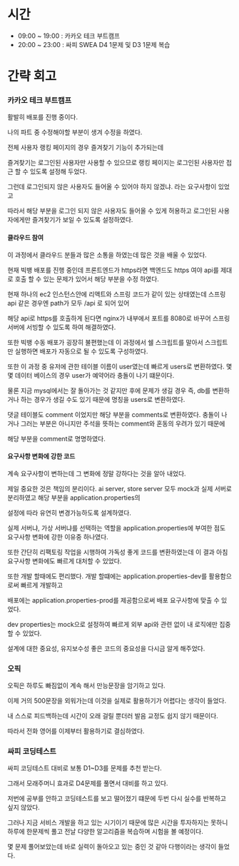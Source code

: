 # 시간
- 09:00 ~ 19:00 : 카카오 테크 부트캠프
- 20:00 ~ 23:00 : 싸피 SWEA D4 1문제 및 D3 1문제 복습

# 간략 회고

### 카카오 테크 부트캠프

활발히 배포를 진행 중이다.

나의 파트 중 수정해야할 부분이 생겨 수정을 하였다.

전체 사용자 랭킹 페이지의 경우 즐겨찾기 기능이 추가되는데

즐겨찾기는 로그인된 사용자만 사용할 수 있으므로 랭킹 페이지는 로그인된 사용자만 접근 할 수 있도록 설정해 두었다.

그런데 로그인되지 않은 사용자도 들어올 수 있어야 하지 않겠냐. 라는 요구사항이 있었고

따라서 해당 부분을 로그인 되지 않은 사용자도 들어올 수 있게 허용하고 로그인된 사용자에게만 즐겨찾기가 보일 수 있도록 설정하였다.

#### 클라우드 참여

이 과정에서 클라우드 분들과 많은 소통을 하였는데 많은 것을 배울 수 있었다.

현재 빅뱅 배포를 진행 중인데 프론트엔드가 https라면 백엔드도 https 여야 api를 제대로 호출 할 수 있는 문제가 있어서 해당 부분을 수정 하였다.

현재 하나의 ec2 인스턴스안에 리액트와 스프링 코드가 같이 있는 상태였는데 스프링 api 같은 경우엔 path가 모두 /api 로 되어 있어

해당 api로 https를 호출하게 된다면 nginx가 내부에서 포트를 8080로 바꾸어 스프링 서버에 서빙할 수 있도록 하여 해결하였다.

또한 빅뱅 수동 배포가 굉장히 불편했는데 이 과정에서 쉘 스크립트를 말아서 스크립트만 실행하면 배포가 자동으로 될 수 있도록 구성하였다.

또한 이 과정 중 유저에 관한 테이블 이름이 user였는데 빠르게 users로 변환하였다. 몇몇 데이터 베이스의 경우 user가 예약어라 충돌이 나기 떄문이다.

물론 지금 mysql에서는 잘 돌아가는 것 같지만 후에 문제가 생길 경우 즉, db를 변환하거나 하는 경우가 생길 수도 있기 때문에 명칭을 users로 변환하였다.

댓글 테이블도 comment 이었지만 해당 부분을 comments로 변환하였다. 충돌이 나거나 그러는 부분은 아니지만 주석을 뜻하는 comment와 혼동의 우려가 있기 때문에

해당 부분을 comment로 명명하였다.

#### 요구사항 변화에 강한 코드

계속 요구사항이 변하는데 그 변화에 정말 강하다는 것을 알아 내었다.

제일 중요한 것은 책임의 분리이다. ai server, store server 모두 mock과 실제 서버로 분리하였고 해당 부분을 application.properties의

설정에 따라 유연히 변경가능하도록 설계하였다.

실제 서버냐, 가상 서버냐를 선택하는 역할을 application.properties에 부여한 점도 요구사항 변화에 강한 이유중 하나였다.

또한 간단히 리팩토링 작업을 시행하여 가독성 좋게 코드를 변환하였는데 이 결과 아침 요구사항 변화에도 빠르게 대처할 수 있었다.

또한 개발 할때에도 편리했다. 개발 할떄에는 application.properties-dev를 활용함으로써 빠르게 개발하고

배포에는 application.properties-prod를 제공함으로써 배포 요구사항에 맞출 수 있었다.

dev properties는 mock으로 설정하여 빠르게 외부 api와 관련 없이 내 로직에만 집중할 수 있었다.

설계에 대한 중요성, 유지보수성 좋은 코드의 중요성을 다시금 알게 해주었다.

### 오픽

오픽은 하루도 빠짐없이 계속 해서 만능문장을 암기하고 있다.

이제 거의 500문장을 외워가는데 이것을 실제로 활용하기가 어렵다는 생각이 들었다.

내 스스로 피드백하는데 시간이 오래 걸릴 뿐더러 발음 교정도 쉽지 않기 때문이다.

따라서 전화 영어를 이제부터 활용하기로 결심하였다.

### 싸피 코딩테스트

싸피 코딩테스트 대비로 보통 D1~D3를 문제를 추천 받는다.

그래서 모래주머니 효과로 D4문제를 풀면서 대비를 하고 있다.

저번에 공부를 안하고 코딩테스트를 보고 떨어졌기 떄문에 두번 다시 실수를 반복하고 싶지 않았다.

그러나 지금 서비스 개발을 하고 있는 시기이기 때문에 많은 시간을 투자하지는 못하니 하루에 한문제씩 풀고 전날 다양한 알고리즘을 복습하며 시험을 볼 예정이다.

몇 문제 풀어보았는데 바로 실력이 돌아오고 있는 중인 것 같아 다행이라는 생각이 들었다.